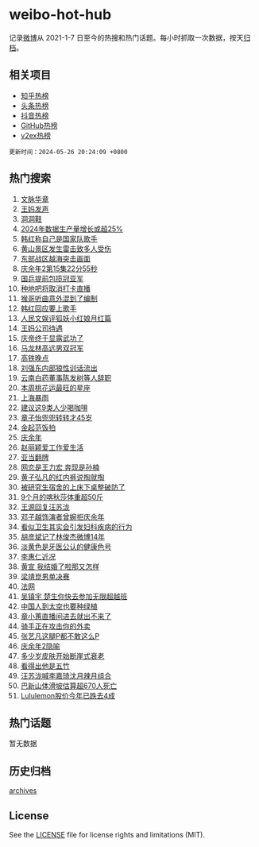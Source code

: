 # weibo-hot-hub

记录[微博](https://www.weibo.com)从 2021-1-7 日至今的热搜和热门话题。每小时抓取一次数据，按天[归档](archives)。

## 相关项目

- [知乎热榜](https://github.com/lonnyzhang423/zhihu-hot-hub)
- [头条热榜](https://github.com/lonnyzhang423/toutiao-hot-hub)
- [抖音热榜](https://github.com/lonnyzhang423/douyin-hot-hub)
- [GitHub热榜](https://github.com/lonnyzhang423/github-hot-hub)
- [v2ex热榜](https://github.com/lonnyzhang423/v2ex-hot-hub)


`更新时间：2024-05-26 20:24:09 +0800`

## 热门搜索

1. [文脉华章](https://m.weibo.cn/search?containerid=100103type%3D1%26t%3D10%26q%3D%23%E6%96%87%E8%84%89%E5%8D%8E%E7%AB%A0%23&stream_entry_id=51&isnewpage=1&extparam=seat%3D1%26q%3D%2523%25E6%2596%2587%25E8%2584%2589%25E5%258D%258E%25E7%25AB%25A0%2523%26c_type%3D51%26pos%3D0%26cate%3D10103%26dgr%3D0%26stream_entry_id%3D51%26filter_type%3Drealtimehot%26display_time%3D1716726248%26pre_seqid%3D171672624811302673041)
1. [王妈发声](https://m.weibo.cn/search?containerid=100103type%3D1%26t%3D10%26q%3D%23%E7%8E%8B%E5%A6%88%E5%8F%91%E5%A3%B0%23&stream_entry_id=31&isnewpage=1&extparam=seat%3D1%26q%3D%2523%25E7%258E%258B%25E5%25A6%2588%25E5%258F%2591%25E5%25A3%25B0%2523%26pos%3D0%26flag%3D1%26realpos%3D1%26filter_type%3Drealtimehot%26c_type%3D31%26dgr%3D0%26lcate%3D5001%26cate%3D5001%26stream_entry_id%3D31%26band_rank%3D1%26display_time%3D1716726248%26pre_seqid%3D171672624811302673041)
1. [洞洞鞋](https://m.weibo.cn/search?containerid=100103type%3D1%26t%3D10%26q%3D%E6%B4%9E%E6%B4%9E%E9%9E%8B&stream_entry_id=31&isnewpage=1&extparam=seat%3D1%26q%3D%25E6%25B4%259E%25E6%25B4%259E%25E9%259E%258B%26pos%3D1%26flag%3D2%26realpos%3D2%26filter_type%3Drealtimehot%26c_type%3D31%26dgr%3D0%26lcate%3D5001%26cate%3D5001%26stream_entry_id%3D31%26band_rank%3D2%26display_time%3D1716726248%26pre_seqid%3D171672624811302673041)
1. [2024年数据生产量增长或超25%](https://m.weibo.cn/search?containerid=100103type%3D1%26t%3D10%26q%3D%232024%E5%B9%B4%E6%95%B0%E6%8D%AE%E7%94%9F%E4%BA%A7%E9%87%8F%E5%A2%9E%E9%95%BF%E6%88%96%E8%B6%8525%25%23&stream_entry_id=31&isnewpage=1&extparam=seat%3D1%26q%3D%25232024%25E5%25B9%25B4%25E6%2595%25B0%25E6%258D%25AE%25E7%2594%259F%25E4%25BA%25A7%25E9%2587%258F%25E5%25A2%259E%25E9%2595%25BF%25E6%2588%2596%25E8%25B6%258525%2525%2523%26pos%3D2%26flag%3D0%26realpos%3D3%26filter_type%3Drealtimehot%26c_type%3D31%26dgr%3D0%26lcate%3D5001%26cate%3D5001%26stream_entry_id%3D31%26band_rank%3D3%26display_time%3D1716726248%26pre_seqid%3D171672624811302673041)
1. [韩红称自己是国家队歌手](https://m.weibo.cn/search?containerid=100103type%3D1%26t%3D10%26q%3D%23%E9%9F%A9%E7%BA%A2%E7%A7%B0%E8%87%AA%E5%B7%B1%E6%98%AF%E5%9B%BD%E5%AE%B6%E9%98%9F%E6%AD%8C%E6%89%8B%23&stream_entry_id=31&isnewpage=1&extparam=seat%3D1%26q%3D%2523%25E9%259F%25A9%25E7%25BA%25A2%25E7%25A7%25B0%25E8%2587%25AA%25E5%25B7%25B1%25E6%2598%25AF%25E5%259B%25BD%25E5%25AE%25B6%25E9%2598%259F%25E6%25AD%258C%25E6%2589%258B%2523%26pos%3D3%26flag%3D2%26realpos%3D4%26filter_type%3Drealtimehot%26c_type%3D31%26dgr%3D0%26lcate%3D5001%26cate%3D5001%26stream_entry_id%3D31%26band_rank%3D4%26display_time%3D1716726248%26pre_seqid%3D171672624811302673041)
1. [黄山景区发生雷击致多人受伤](https://m.weibo.cn/search?containerid=100103type%3D1%26t%3D10%26q%3D%23%E9%BB%84%E5%B1%B1%E6%99%AF%E5%8C%BA%E5%8F%91%E7%94%9F%E9%9B%B7%E5%87%BB%E8%87%B4%E5%A4%9A%E4%BA%BA%E5%8F%97%E4%BC%A4%23&stream_entry_id=31&isnewpage=1&extparam=seat%3D1%26q%3D%2523%25E9%25BB%2584%25E5%25B1%25B1%25E6%2599%25AF%25E5%258C%25BA%25E5%258F%2591%25E7%2594%259F%25E9%259B%25B7%25E5%2587%25BB%25E8%2587%25B4%25E5%25A4%259A%25E4%25BA%25BA%25E5%258F%2597%25E4%25BC%25A4%2523%26pos%3D4%26flag%3D1%26realpos%3D5%26filter_type%3Drealtimehot%26c_type%3D31%26dgr%3D0%26lcate%3D5001%26cate%3D5001%26stream_entry_id%3D31%26band_rank%3D5%26display_time%3D1716726248%26pre_seqid%3D171672624811302673041)
1. [东部战区越海突击画面](https://m.weibo.cn/search?containerid=100103type%3D1%26t%3D10%26q%3D%23%E4%B8%9C%E9%83%A8%E6%88%98%E5%8C%BA%E8%B6%8A%E6%B5%B7%E7%AA%81%E5%87%BB%E7%94%BB%E9%9D%A2%23&stream_entry_id=31&isnewpage=1&extparam=seat%3D1%26q%3D%2523%25E4%25B8%259C%25E9%2583%25A8%25E6%2588%2598%25E5%258C%25BA%25E8%25B6%258A%25E6%25B5%25B7%25E7%25AA%2581%25E5%2587%25BB%25E7%2594%25BB%25E9%259D%25A2%2523%26pos%3D5%26flag%3D1%26realpos%3D6%26filter_type%3Drealtimehot%26c_type%3D31%26dgr%3D0%26lcate%3D5001%26cate%3D5001%26stream_entry_id%3D31%26band_rank%3D6%26display_time%3D1716726248%26pre_seqid%3D171672624811302673041)
1. [庆余年2第15集22分55秒](https://m.weibo.cn/search?containerid=100103type%3D1%26t%3D10%26q%3D%23%E5%BA%86%E4%BD%99%E5%B9%B42%E7%AC%AC15%E9%9B%8622%E5%88%8655%E7%A7%92%23&stream_entry_id=31&isnewpage=1&extparam=seat%3D1%26q%3D%2523%25E5%25BA%2586%25E4%25BD%2599%25E5%25B9%25B42%25E7%25AC%25AC15%25E9%259B%258622%25E5%2588%258655%25E7%25A7%2592%2523%26pos%3D6%26flag%3D1%26realpos%3D7%26filter_type%3Drealtimehot%26c_type%3D31%26dgr%3D0%26lcate%3D5001%26cate%3D5001%26stream_entry_id%3D31%26band_rank%3D7%26display_time%3D1716726248%26pre_seqid%3D171672624811302673041)
1. [国乒提前包揽冠亚军](https://m.weibo.cn/search?containerid=100103type%3D1%26t%3D10%26q%3D%23%E5%9B%BD%E4%B9%92%E6%8F%90%E5%89%8D%E5%8C%85%E6%8F%BD%E5%86%A0%E4%BA%9A%E5%86%9B%23&stream_entry_id=31&isnewpage=1&extparam=seat%3D1%26q%3D%2523%25E5%259B%25BD%25E4%25B9%2592%25E6%258F%2590%25E5%2589%258D%25E5%258C%2585%25E6%258F%25BD%25E5%2586%25A0%25E4%25BA%259A%25E5%2586%259B%2523%26pos%3D7%26flag%3D1%26realpos%3D8%26filter_type%3Drealtimehot%26c_type%3D31%26dgr%3D0%26lcate%3D5001%26cate%3D5001%26stream_entry_id%3D31%26band_rank%3D8%26display_time%3D1716726248%26pre_seqid%3D171672624811302673041)
1. [种地吧将取消打卡直播](https://m.weibo.cn/search?containerid=100103type%3D1%26t%3D10%26q%3D%23%E7%A7%8D%E5%9C%B0%E5%90%A7%E5%B0%86%E5%8F%96%E6%B6%88%E6%89%93%E5%8D%A1%E7%9B%B4%E6%92%AD%23&stream_entry_id=31&isnewpage=1&extparam=seat%3D1%26q%3D%2523%25E7%25A7%258D%25E5%259C%25B0%25E5%2590%25A7%25E5%25B0%2586%25E5%258F%2596%25E6%25B6%2588%25E6%2589%2593%25E5%258D%25A1%25E7%259B%25B4%25E6%2592%25AD%2523%26pos%3D8%26flag%3D1%26realpos%3D9%26filter_type%3Drealtimehot%26c_type%3D31%26dgr%3D0%26lcate%3D5001%26cate%3D5001%26stream_entry_id%3D31%26band_rank%3D9%26display_time%3D1716726248%26pre_seqid%3D171672624811302673041)
1. [猴哥听曲意外混到了编制](https://m.weibo.cn/search?containerid=100103type%3D1%26t%3D10%26q%3D%23%E7%8C%B4%E5%93%A5%E5%90%AC%E6%9B%B2%E6%84%8F%E5%A4%96%E6%B7%B7%E5%88%B0%E4%BA%86%E7%BC%96%E5%88%B6%23&stream_entry_id=31&isnewpage=1&extparam=seat%3D1%26q%3D%2523%25E7%258C%25B4%25E5%2593%25A5%25E5%2590%25AC%25E6%259B%25B2%25E6%2584%258F%25E5%25A4%2596%25E6%25B7%25B7%25E5%2588%25B0%25E4%25BA%2586%25E7%25BC%2596%25E5%2588%25B6%2523%26pos%3D9%26flag%3D32768%26realpos%3D10%26filter_type%3Drealtimehot%26c_type%3D31%26dgr%3D0%26lcate%3D5001%26cate%3D5001%26stream_entry_id%3D31%26band_rank%3D10%26display_time%3D1716726248%26pre_seqid%3D171672624811302673041)
1. [韩红回应要上歌手](https://m.weibo.cn/search?containerid=100103type%3D1%26t%3D10%26q%3D%23%E9%9F%A9%E7%BA%A2%E5%9B%9E%E5%BA%94%E8%A6%81%E4%B8%8A%E6%AD%8C%E6%89%8B%23&stream_entry_id=31&isnewpage=1&extparam=seat%3D1%26q%3D%2523%25E9%259F%25A9%25E7%25BA%25A2%25E5%259B%259E%25E5%25BA%2594%25E8%25A6%2581%25E4%25B8%258A%25E6%25AD%258C%25E6%2589%258B%2523%26pos%3D10%26flag%3D0%26realpos%3D11%26filter_type%3Drealtimehot%26c_type%3D31%26dgr%3D0%26lcate%3D5001%26cate%3D5001%26stream_entry_id%3D31%26band_rank%3D11%26display_time%3D1716726248%26pre_seqid%3D171672624811302673041)
1. [人民文娱评狐妖小红娘月红篇](https://m.weibo.cn/search?containerid=100103type%3D1%26t%3D10%26q%3D%23%E4%BA%BA%E6%B0%91%E6%96%87%E5%A8%B1%E8%AF%84%E7%8B%90%E5%A6%96%E5%B0%8F%E7%BA%A2%E5%A8%98%E6%9C%88%E7%BA%A2%E7%AF%87%23&stream_entry_id=31&isnewpage=1&extparam=seat%3D1%26q%3D%2523%25E4%25BA%25BA%25E6%25B0%2591%25E6%2596%2587%25E5%25A8%25B1%25E8%25AF%2584%25E7%258B%2590%25E5%25A6%2596%25E5%25B0%258F%25E7%25BA%25A2%25E5%25A8%2598%25E6%259C%2588%25E7%25BA%25A2%25E7%25AF%2587%2523%26pos%3D11%26flag%3D1%26realpos%3D12%26filter_type%3Drealtimehot%26c_type%3D31%26dgr%3D0%26lcate%3D5001%26cate%3D5001%26stream_entry_id%3D31%26band_rank%3D12%26display_time%3D1716726248%26pre_seqid%3D171672624811302673041)
1. [王妈公司待遇](https://m.weibo.cn/search?containerid=100103type%3D1%26t%3D10%26q%3D%23%E7%8E%8B%E5%A6%88%E5%85%AC%E5%8F%B8%E5%BE%85%E9%81%87%23&stream_entry_id=31&isnewpage=1&extparam=seat%3D1%26q%3D%2523%25E7%258E%258B%25E5%25A6%2588%25E5%2585%25AC%25E5%258F%25B8%25E5%25BE%2585%25E9%2581%2587%2523%26pos%3D12%26flag%3D0%26realpos%3D13%26filter_type%3Drealtimehot%26c_type%3D31%26dgr%3D0%26lcate%3D5001%26cate%3D5001%26stream_entry_id%3D31%26band_rank%3D13%26display_time%3D1716726248%26pre_seqid%3D171672624811302673041)
1. [庆帝终于显露武功了](https://m.weibo.cn/search?containerid=100103type%3D1%26t%3D10%26q%3D%23%E5%BA%86%E5%B8%9D%E7%BB%88%E4%BA%8E%E6%98%BE%E9%9C%B2%E6%AD%A6%E5%8A%9F%E4%BA%86%23&stream_entry_id=31&isnewpage=1&extparam=seat%3D1%26q%3D%2523%25E5%25BA%2586%25E5%25B8%259D%25E7%25BB%2588%25E4%25BA%258E%25E6%2598%25BE%25E9%259C%25B2%25E6%25AD%25A6%25E5%258A%259F%25E4%25BA%2586%2523%26pos%3D13%26flag%3D2%26realpos%3D14%26filter_type%3Drealtimehot%26c_type%3D31%26dgr%3D0%26lcate%3D5001%26cate%3D5001%26stream_entry_id%3D31%26band_rank%3D14%26display_time%3D1716726248%26pre_seqid%3D171672624811302673041)
1. [马龙林高远男双冠军](https://m.weibo.cn/search?containerid=100103type%3D1%26t%3D10%26q%3D%23%E9%A9%AC%E9%BE%99%E6%9E%97%E9%AB%98%E8%BF%9C%E7%94%B7%E5%8F%8C%E5%86%A0%E5%86%9B%23&stream_entry_id=31&isnewpage=1&extparam=seat%3D1%26q%3D%2523%25E9%25A9%25AC%25E9%25BE%2599%25E6%259E%2597%25E9%25AB%2598%25E8%25BF%259C%25E7%2594%25B7%25E5%258F%258C%25E5%2586%25A0%25E5%2586%259B%2523%26pos%3D14%26flag%3D1%26realpos%3D15%26filter_type%3Drealtimehot%26c_type%3D31%26dgr%3D0%26lcate%3D5001%26cate%3D5001%26stream_entry_id%3D31%26band_rank%3D15%26display_time%3D1716726248%26pre_seqid%3D171672624811302673041)
1. [高铁晚点](https://m.weibo.cn/search?containerid=100103type%3D1%26t%3D10%26q%3D%E9%AB%98%E9%93%81%E6%99%9A%E7%82%B9&stream_entry_id=31&isnewpage=1&extparam=seat%3D1%26q%3D%25E9%25AB%2598%25E9%2593%2581%25E6%2599%259A%25E7%2582%25B9%26pos%3D15%26flag%3D0%26realpos%3D16%26filter_type%3Drealtimehot%26c_type%3D31%26dgr%3D0%26lcate%3D5001%26cate%3D5001%26stream_entry_id%3D31%26band_rank%3D16%26display_time%3D1716726248%26pre_seqid%3D171672624811302673041)
1. [刘强东内部狼性训话流出](https://m.weibo.cn/search?containerid=100103type%3D1%26t%3D10%26q%3D%23%E5%88%98%E5%BC%BA%E4%B8%9C%E5%86%85%E9%83%A8%E7%8B%BC%E6%80%A7%E8%AE%AD%E8%AF%9D%E6%B5%81%E5%87%BA%23&stream_entry_id=31&isnewpage=1&extparam=seat%3D1%26q%3D%2523%25E5%2588%2598%25E5%25BC%25BA%25E4%25B8%259C%25E5%2586%2585%25E9%2583%25A8%25E7%258B%25BC%25E6%2580%25A7%25E8%25AE%25AD%25E8%25AF%259D%25E6%25B5%2581%25E5%2587%25BA%2523%26pos%3D16%26flag%3D0%26realpos%3D17%26filter_type%3Drealtimehot%26c_type%3D31%26dgr%3D0%26lcate%3D5001%26cate%3D5001%26stream_entry_id%3D31%26band_rank%3D17%26display_time%3D1716726248%26pre_seqid%3D171672624811302673041)
1. [云南白药董事陈发树等人辞职](https://m.weibo.cn/search?containerid=100103type%3D1%26t%3D10%26q%3D%23%E4%BA%91%E5%8D%97%E7%99%BD%E8%8D%AF%E8%91%A3%E4%BA%8B%E9%99%88%E5%8F%91%E6%A0%91%E7%AD%89%E4%BA%BA%E8%BE%9E%E8%81%8C%23&stream_entry_id=31&isnewpage=1&extparam=seat%3D1%26q%3D%2523%25E4%25BA%2591%25E5%258D%2597%25E7%2599%25BD%25E8%258D%25AF%25E8%2591%25A3%25E4%25BA%258B%25E9%2599%2588%25E5%258F%2591%25E6%25A0%2591%25E7%25AD%2589%25E4%25BA%25BA%25E8%25BE%259E%25E8%2581%258C%2523%26pos%3D17%26flag%3D0%26realpos%3D18%26filter_type%3Drealtimehot%26c_type%3D31%26dgr%3D0%26lcate%3D5001%26cate%3D5001%26stream_entry_id%3D31%26band_rank%3D18%26display_time%3D1716726248%26pre_seqid%3D171672624811302673041)
1. [本周桃花运最旺的星座](https://m.weibo.cn/search?containerid=100103type%3D1%26t%3D10%26q%3D%E6%9C%AC%E5%91%A8%E6%A1%83%E8%8A%B1%E8%BF%90%E6%9C%80%E6%97%BA%E7%9A%84%E6%98%9F%E5%BA%A7&stream_entry_id=31&isnewpage=1&extparam=seat%3D1%26q%3D%25E6%259C%25AC%25E5%2591%25A8%25E6%25A1%2583%25E8%258A%25B1%25E8%25BF%2590%25E6%259C%2580%25E6%2597%25BA%25E7%259A%2584%25E6%2598%259F%25E5%25BA%25A7%26pos%3D18%26flag%3D0%26realpos%3D19%26filter_type%3Drealtimehot%26c_type%3D31%26dgr%3D0%26lcate%3D5001%26cate%3D5001%26stream_entry_id%3D31%26band_rank%3D19%26display_time%3D1716726248%26pre_seqid%3D171672624811302673041)
1. [上海暴雨](https://m.weibo.cn/search?containerid=100103type%3D1%26t%3D10%26q%3D%E4%B8%8A%E6%B5%B7%E6%9A%B4%E9%9B%A8&stream_entry_id=31&isnewpage=1&extparam=seat%3D1%26q%3D%25E4%25B8%258A%25E6%25B5%25B7%25E6%259A%25B4%25E9%259B%25A8%26pos%3D19%26flag%3D0%26realpos%3D20%26filter_type%3Drealtimehot%26c_type%3D31%26dgr%3D0%26lcate%3D5001%26cate%3D5001%26stream_entry_id%3D31%26band_rank%3D20%26display_time%3D1716726248%26pre_seqid%3D171672624811302673041)
1. [建议这9类人少喝咖啡](https://m.weibo.cn/search?containerid=100103type%3D1%26t%3D10%26q%3D%23%E5%BB%BA%E8%AE%AE%E8%BF%999%E7%B1%BB%E4%BA%BA%E5%B0%91%E5%96%9D%E5%92%96%E5%95%A1%23&stream_entry_id=31&isnewpage=1&extparam=seat%3D1%26q%3D%2523%25E5%25BB%25BA%25E8%25AE%25AE%25E8%25BF%25999%25E7%25B1%25BB%25E4%25BA%25BA%25E5%25B0%2591%25E5%2596%259D%25E5%2592%2596%25E5%2595%25A1%2523%26pos%3D20%26flag%3D1%26realpos%3D21%26filter_type%3Drealtimehot%26c_type%3D31%26dgr%3D0%26lcate%3D5001%26cate%3D5001%26stream_entry_id%3D31%26band_rank%3D21%26display_time%3D1716726248%26pre_seqid%3D171672624811302673041)
1. [章子怡兜兜转转才45岁](https://m.weibo.cn/search?containerid=100103type%3D1%26t%3D10%26q%3D%23%E7%AB%A0%E5%AD%90%E6%80%A1%E5%85%9C%E5%85%9C%E8%BD%AC%E8%BD%AC%E6%89%8D45%E5%B2%81%23&stream_entry_id=31&isnewpage=1&extparam=seat%3D1%26q%3D%2523%25E7%25AB%25A0%25E5%25AD%2590%25E6%2580%25A1%25E5%2585%259C%25E5%2585%259C%25E8%25BD%25AC%25E8%25BD%25AC%25E6%2589%258D45%25E5%25B2%2581%2523%26pos%3D21%26flag%3D0%26realpos%3D22%26filter_type%3Drealtimehot%26c_type%3D31%26dgr%3D0%26lcate%3D5001%26cate%3D5001%26stream_entry_id%3D31%26band_rank%3D22%26display_time%3D1716726248%26pre_seqid%3D171672624811302673041)
1. [金起范饭拍](https://m.weibo.cn/search?containerid=100103type%3D1%26t%3D10%26q%3D%23%E9%87%91%E8%B5%B7%E8%8C%83%E9%A5%AD%E6%8B%8D%23&stream_entry_id=31&isnewpage=1&extparam=seat%3D1%26q%3D%2523%25E9%2587%2591%25E8%25B5%25B7%25E8%258C%2583%25E9%25A5%25AD%25E6%258B%258D%2523%26pos%3D22%26flag%3D1%26realpos%3D23%26filter_type%3Drealtimehot%26c_type%3D31%26dgr%3D0%26lcate%3D5001%26cate%3D5001%26stream_entry_id%3D31%26band_rank%3D23%26display_time%3D1716726248%26pre_seqid%3D171672624811302673041)
1. [庆余年](https://m.weibo.cn/search?containerid=100103type%3D1%26t%3D10%26q%3D%E5%BA%86%E4%BD%99%E5%B9%B4&stream_entry_id=31&isnewpage=1&extparam=seat%3D1%26q%3D%25E5%25BA%2586%25E4%25BD%2599%25E5%25B9%25B4%26pos%3D23%26flag%3D1%26realpos%3D24%26filter_type%3Drealtimehot%26c_type%3D31%26dgr%3D0%26lcate%3D5001%26cate%3D5001%26stream_entry_id%3D31%26band_rank%3D24%26display_time%3D1716726248%26pre_seqid%3D171672624811302673041)
1. [赵丽颖爱工作爱生活](https://m.weibo.cn/search?containerid=100103type%3D1%26t%3D10%26q%3D%23%E8%B5%B5%E4%B8%BD%E9%A2%96%E7%88%B1%E5%B7%A5%E4%BD%9C%E7%88%B1%E7%94%9F%E6%B4%BB%23&stream_entry_id=31&isnewpage=1&extparam=seat%3D1%26q%3D%2523%25E8%25B5%25B5%25E4%25B8%25BD%25E9%25A2%2596%25E7%2588%25B1%25E5%25B7%25A5%25E4%25BD%259C%25E7%2588%25B1%25E7%2594%259F%25E6%25B4%25BB%2523%26pos%3D24%26flag%3D1%26realpos%3D25%26filter_type%3Drealtimehot%26c_type%3D31%26dgr%3D0%26lcate%3D5001%26cate%3D5001%26stream_entry_id%3D31%26band_rank%3D25%26display_time%3D1716726248%26pre_seqid%3D171672624811302673041)
1. [亚当翻牌](https://m.weibo.cn/search?containerid=100103type%3D1%26t%3D10%26q%3D%E4%BA%9A%E5%BD%93%E7%BF%BB%E7%89%8C&stream_entry_id=31&isnewpage=1&extparam=seat%3D1%26q%3D%25E4%25BA%259A%25E5%25BD%2593%25E7%25BF%25BB%25E7%2589%258C%26pos%3D25%26flag%3D0%26realpos%3D26%26filter_type%3Drealtimehot%26c_type%3D31%26dgr%3D0%26lcate%3D5001%26cate%3D5001%26stream_entry_id%3D31%26band_rank%3D26%26display_time%3D1716726248%26pre_seqid%3D171672624811302673041)
1. [网恋是王力宏 奔现是孙楠](https://m.weibo.cn/search?containerid=100103type%3D1%26t%3D10%26q%3D%E7%BD%91%E6%81%8B%E6%98%AF%E7%8E%8B%E5%8A%9B%E5%AE%8F+%E5%A5%94%E7%8E%B0%E6%98%AF%E5%AD%99%E6%A5%A0&stream_entry_id=31&isnewpage=1&extparam=seat%3D1%26q%3D%25E7%25BD%2591%25E6%2581%258B%25E6%2598%25AF%25E7%258E%258B%25E5%258A%259B%25E5%25AE%258F%2520%25E5%25A5%2594%25E7%258E%25B0%25E6%2598%25AF%25E5%25AD%2599%25E6%25A5%25A0%26pos%3D26%26flag%3D0%26realpos%3D27%26filter_type%3Drealtimehot%26c_type%3D31%26dgr%3D0%26lcate%3D5001%26cate%3D5001%26stream_entry_id%3D31%26band_rank%3D27%26display_time%3D1716726248%26pre_seqid%3D171672624811302673041)
1. [黄子弘凡的红内裤说掏就掏](https://m.weibo.cn/search?containerid=100103type%3D1%26t%3D10%26q%3D%23%E9%BB%84%E5%AD%90%E5%BC%98%E5%87%A1%E7%9A%84%E7%BA%A2%E5%86%85%E8%A3%A4%E8%AF%B4%E6%8E%8F%E5%B0%B1%E6%8E%8F%23&stream_entry_id=31&isnewpage=1&extparam=seat%3D1%26q%3D%2523%25E9%25BB%2584%25E5%25AD%2590%25E5%25BC%2598%25E5%2587%25A1%25E7%259A%2584%25E7%25BA%25A2%25E5%2586%2585%25E8%25A3%25A4%25E8%25AF%25B4%25E6%258E%258F%25E5%25B0%25B1%25E6%258E%258F%2523%26pos%3D27%26flag%3D1%26realpos%3D28%26filter_type%3Drealtimehot%26c_type%3D31%26dgr%3D0%26lcate%3D5001%26cate%3D5001%26stream_entry_id%3D31%26band_rank%3D28%26display_time%3D1716726248%26pre_seqid%3D171672624811302673041)
1. [被研究生宿舍的上床下桌整破防了](https://m.weibo.cn/search?containerid=100103type%3D1%26t%3D10%26q%3D%23%E8%A2%AB%E7%A0%94%E7%A9%B6%E7%94%9F%E5%AE%BF%E8%88%8D%E7%9A%84%E4%B8%8A%E5%BA%8A%E4%B8%8B%E6%A1%8C%E6%95%B4%E7%A0%B4%E9%98%B2%E4%BA%86%23&stream_entry_id=31&isnewpage=1&extparam=seat%3D1%26q%3D%2523%25E8%25A2%25AB%25E7%25A0%2594%25E7%25A9%25B6%25E7%2594%259F%25E5%25AE%25BF%25E8%2588%258D%25E7%259A%2584%25E4%25B8%258A%25E5%25BA%258A%25E4%25B8%258B%25E6%25A1%258C%25E6%2595%25B4%25E7%25A0%25B4%25E9%2598%25B2%25E4%25BA%2586%2523%26pos%3D28%26flag%3D0%26realpos%3D29%26filter_type%3Drealtimehot%26c_type%3D31%26dgr%3D0%26lcate%3D5001%26cate%3D5001%26stream_entry_id%3D31%26band_rank%3D29%26display_time%3D1716726248%26pre_seqid%3D171672624811302673041)
1. [9个月的喀秋莎体重超50斤](https://m.weibo.cn/search?containerid=100103type%3D1%26t%3D10%26q%3D%239%E4%B8%AA%E6%9C%88%E7%9A%84%E5%96%80%E7%A7%8B%E8%8E%8E%E4%BD%93%E9%87%8D%E8%B6%8550%E6%96%A4%23&stream_entry_id=31&isnewpage=1&extparam=seat%3D1%26q%3D%25239%25E4%25B8%25AA%25E6%259C%2588%25E7%259A%2584%25E5%2596%2580%25E7%25A7%258B%25E8%258E%258E%25E4%25BD%2593%25E9%2587%258D%25E8%25B6%258550%25E6%2596%25A4%2523%26pos%3D29%26flag%3D32768%26realpos%3D30%26filter_type%3Drealtimehot%26c_type%3D31%26dgr%3D0%26lcate%3D5001%26cate%3D5001%26stream_entry_id%3D31%26band_rank%3D30%26display_time%3D1716726248%26pre_seqid%3D171672624811302673041)
1. [王源回复汪苏泷](https://m.weibo.cn/search?containerid=100103type%3D1%26t%3D10%26q%3D%23%E7%8E%8B%E6%BA%90%E5%9B%9E%E5%A4%8D%E6%B1%AA%E8%8B%8F%E6%B3%B7%23&stream_entry_id=31&isnewpage=1&extparam=seat%3D1%26q%3D%2523%25E7%258E%258B%25E6%25BA%2590%25E5%259B%259E%25E5%25A4%258D%25E6%25B1%25AA%25E8%258B%258F%25E6%25B3%25B7%2523%26pos%3D30%26flag%3D0%26realpos%3D31%26filter_type%3Drealtimehot%26c_type%3D31%26dgr%3D0%26lcate%3D5001%26cate%3D5001%26stream_entry_id%3D31%26band_rank%3D31%26display_time%3D1716726248%26pre_seqid%3D171672624811302673041)
1. [邓子越饰演者曾婉拒庆余年](https://m.weibo.cn/search?containerid=100103type%3D1%26t%3D10%26q%3D%23%E9%82%93%E5%AD%90%E8%B6%8A%E9%A5%B0%E6%BC%94%E8%80%85%E6%9B%BE%E5%A9%89%E6%8B%92%E5%BA%86%E4%BD%99%E5%B9%B4%23&stream_entry_id=31&isnewpage=1&extparam=seat%3D1%26q%3D%2523%25E9%2582%2593%25E5%25AD%2590%25E8%25B6%258A%25E9%25A5%25B0%25E6%25BC%2594%25E8%2580%2585%25E6%259B%25BE%25E5%25A9%2589%25E6%258B%2592%25E5%25BA%2586%25E4%25BD%2599%25E5%25B9%25B4%2523%26pos%3D31%26flag%3D1%26realpos%3D32%26filter_type%3Drealtimehot%26c_type%3D31%26dgr%3D0%26lcate%3D5001%26cate%3D5001%26stream_entry_id%3D31%26band_rank%3D32%26display_time%3D1716726248%26pre_seqid%3D171672624811302673041)
1. [看似卫生其实会引发妇科疾病的行为](https://m.weibo.cn/search?containerid=100103type%3D1%26t%3D10%26q%3D%23%E7%9C%8B%E4%BC%BC%E5%8D%AB%E7%94%9F%E5%85%B6%E5%AE%9E%E4%BC%9A%E5%BC%95%E5%8F%91%E5%A6%87%E7%A7%91%E7%96%BE%E7%97%85%E7%9A%84%E8%A1%8C%E4%B8%BA%23&stream_entry_id=31&isnewpage=1&extparam=seat%3D1%26q%3D%2523%25E7%259C%258B%25E4%25BC%25BC%25E5%258D%25AB%25E7%2594%259F%25E5%2585%25B6%25E5%25AE%259E%25E4%25BC%259A%25E5%25BC%2595%25E5%258F%2591%25E5%25A6%2587%25E7%25A7%2591%25E7%2596%25BE%25E7%2597%2585%25E7%259A%2584%25E8%25A1%258C%25E4%25B8%25BA%2523%26pos%3D32%26flag%3D0%26realpos%3D33%26filter_type%3Drealtimehot%26c_type%3D31%26dgr%3D0%26lcate%3D5001%26cate%3D5001%26stream_entry_id%3D31%26band_rank%3D33%26display_time%3D1716726248%26pre_seqid%3D171672624811302673041)
1. [胡彦斌记了林俊杰微博14年](https://m.weibo.cn/search?containerid=100103type%3D1%26t%3D10%26q%3D%23%E8%83%A1%E5%BD%A6%E6%96%8C%E8%AE%B0%E4%BA%86%E6%9E%97%E4%BF%8A%E6%9D%B0%E5%BE%AE%E5%8D%9A14%E5%B9%B4%23&stream_entry_id=31&isnewpage=1&extparam=seat%3D1%26q%3D%2523%25E8%2583%25A1%25E5%25BD%25A6%25E6%2596%258C%25E8%25AE%25B0%25E4%25BA%2586%25E6%259E%2597%25E4%25BF%258A%25E6%259D%25B0%25E5%25BE%25AE%25E5%258D%259A14%25E5%25B9%25B4%2523%26pos%3D33%26flag%3D1%26realpos%3D34%26filter_type%3Drealtimehot%26c_type%3D31%26dgr%3D0%26lcate%3D5001%26cate%3D5001%26stream_entry_id%3D31%26band_rank%3D34%26display_time%3D1716726248%26pre_seqid%3D171672624811302673041)
1. [淡黄色是牙医公认的健康色号](https://m.weibo.cn/search?containerid=100103type%3D1%26t%3D10%26q%3D%23%E6%B7%A1%E9%BB%84%E8%89%B2%E6%98%AF%E7%89%99%E5%8C%BB%E5%85%AC%E8%AE%A4%E7%9A%84%E5%81%A5%E5%BA%B7%E8%89%B2%E5%8F%B7%23&stream_entry_id=31&isnewpage=1&extparam=seat%3D1%26q%3D%2523%25E6%25B7%25A1%25E9%25BB%2584%25E8%2589%25B2%25E6%2598%25AF%25E7%2589%2599%25E5%258C%25BB%25E5%2585%25AC%25E8%25AE%25A4%25E7%259A%2584%25E5%2581%25A5%25E5%25BA%25B7%25E8%2589%25B2%25E5%258F%25B7%2523%26pos%3D34%26flag%3D1%26realpos%3D35%26filter_type%3Drealtimehot%26c_type%3D31%26dgr%3D0%26lcate%3D5001%26cate%3D5001%26stream_entry_id%3D31%26band_rank%3D35%26display_time%3D1716726248%26pre_seqid%3D171672624811302673041)
1. [李惠仁近况](https://m.weibo.cn/search?containerid=100103type%3D1%26t%3D10%26q%3D%23%E6%9D%8E%E6%83%A0%E4%BB%81%E8%BF%91%E5%86%B5%23&stream_entry_id=31&isnewpage=1&extparam=seat%3D1%26q%3D%2523%25E6%259D%258E%25E6%2583%25A0%25E4%25BB%2581%25E8%25BF%2591%25E5%2586%25B5%2523%26pos%3D35%26flag%3D0%26realpos%3D36%26filter_type%3Drealtimehot%26c_type%3D31%26dgr%3D0%26lcate%3D5001%26cate%3D5001%26stream_entry_id%3D31%26band_rank%3D36%26display_time%3D1716726248%26pre_seqid%3D171672624811302673041)
1. [黄宣 我结婚了啦那又怎样](https://m.weibo.cn/search?containerid=100103type%3D1%26t%3D10%26q%3D%E9%BB%84%E5%AE%A3+%E6%88%91%E7%BB%93%E5%A9%9A%E4%BA%86%E5%95%A6%E9%82%A3%E5%8F%88%E6%80%8E%E6%A0%B7&stream_entry_id=31&isnewpage=1&extparam=seat%3D1%26q%3D%25E9%25BB%2584%25E5%25AE%25A3%2520%25E6%2588%2591%25E7%25BB%2593%25E5%25A9%259A%25E4%25BA%2586%25E5%2595%25A6%25E9%2582%25A3%25E5%258F%2588%25E6%2580%258E%25E6%25A0%25B7%26pos%3D36%26flag%3D0%26realpos%3D37%26filter_type%3Drealtimehot%26c_type%3D31%26dgr%3D0%26lcate%3D5001%26cate%3D5001%26stream_entry_id%3D31%26band_rank%3D37%26display_time%3D1716726248%26pre_seqid%3D171672624811302673041)
1. [梁靖崑男单决赛](https://m.weibo.cn/search?containerid=100103type%3D1%26t%3D10%26q%3D%23%E6%A2%81%E9%9D%96%E5%B4%91%E7%94%B7%E5%8D%95%E5%86%B3%E8%B5%9B%23&stream_entry_id=31&isnewpage=1&extparam=seat%3D1%26q%3D%2523%25E6%25A2%2581%25E9%259D%2596%25E5%25B4%2591%25E7%2594%25B7%25E5%258D%2595%25E5%2586%25B3%25E8%25B5%259B%2523%26pos%3D37%26flag%3D1%26realpos%3D38%26filter_type%3Drealtimehot%26c_type%3D31%26dgr%3D0%26lcate%3D5001%26cate%3D5001%26stream_entry_id%3D31%26band_rank%3D38%26display_time%3D1716726248%26pre_seqid%3D171672624811302673041)
1. [法网](https://m.weibo.cn/search?containerid=100103type%3D1%26t%3D10%26q%3D%E6%B3%95%E7%BD%91&stream_entry_id=31&isnewpage=1&extparam=seat%3D1%26q%3D%25E6%25B3%2595%25E7%25BD%2591%26pos%3D38%26flag%3D1%26realpos%3D39%26filter_type%3Drealtimehot%26c_type%3D31%26dgr%3D0%26lcate%3D5001%26cate%3D5001%26stream_entry_id%3D31%26band_rank%3D39%26display_time%3D1716726248%26pre_seqid%3D171672624811302673041)
1. [吴镇宇 楚生你快去参加无限超越班](https://m.weibo.cn/search?containerid=100103type%3D1%26t%3D10%26q%3D%E5%90%B4%E9%95%87%E5%AE%87+%E6%A5%9A%E7%94%9F%E4%BD%A0%E5%BF%AB%E5%8E%BB%E5%8F%82%E5%8A%A0%E6%97%A0%E9%99%90%E8%B6%85%E8%B6%8A%E7%8F%AD&stream_entry_id=31&isnewpage=1&extparam=seat%3D1%26q%3D%25E5%2590%25B4%25E9%2595%2587%25E5%25AE%2587%2520%25E6%25A5%259A%25E7%2594%259F%25E4%25BD%25A0%25E5%25BF%25AB%25E5%258E%25BB%25E5%258F%2582%25E5%258A%25A0%25E6%2597%25A0%25E9%2599%2590%25E8%25B6%2585%25E8%25B6%258A%25E7%258F%25AD%26pos%3D39%26flag%3D0%26realpos%3D40%26filter_type%3Drealtimehot%26c_type%3D31%26dgr%3D0%26lcate%3D5001%26cate%3D5001%26stream_entry_id%3D31%26band_rank%3D40%26display_time%3D1716726248%26pre_seqid%3D171672624811302673041)
1. [中国人到太空也要种绿植](https://m.weibo.cn/search?containerid=100103type%3D1%26t%3D10%26q%3D%23%E4%B8%AD%E5%9B%BD%E4%BA%BA%E5%88%B0%E5%A4%AA%E7%A9%BA%E4%B9%9F%E8%A6%81%E7%A7%8D%E7%BB%BF%E6%A4%8D%23&stream_entry_id=31&isnewpage=1&extparam=seat%3D1%26q%3D%2523%25E4%25B8%25AD%25E5%259B%25BD%25E4%25BA%25BA%25E5%2588%25B0%25E5%25A4%25AA%25E7%25A9%25BA%25E4%25B9%259F%25E8%25A6%2581%25E7%25A7%258D%25E7%25BB%25BF%25E6%25A4%258D%2523%26pos%3D40%26flag%3D1%26realpos%3D41%26filter_type%3Drealtimehot%26c_type%3D31%26dgr%3D0%26lcate%3D5001%26cate%3D5001%26stream_entry_id%3D31%26band_rank%3D41%26display_time%3D1716726248%26pre_seqid%3D171672624811302673041)
1. [章小蕙直播间进去就出不来了](https://m.weibo.cn/search?containerid=100103type%3D1%26t%3D10%26q%3D%23%E7%AB%A0%E5%B0%8F%E8%95%99%E7%9B%B4%E6%92%AD%E9%97%B4%E8%BF%9B%E5%8E%BB%E5%B0%B1%E5%87%BA%E4%B8%8D%E6%9D%A5%E4%BA%86%23&stream_entry_id=31&isnewpage=1&extparam=seat%3D1%26q%3D%2523%25E7%25AB%25A0%25E5%25B0%258F%25E8%2595%2599%25E7%259B%25B4%25E6%2592%25AD%25E9%2597%25B4%25E8%25BF%259B%25E5%258E%25BB%25E5%25B0%25B1%25E5%2587%25BA%25E4%25B8%258D%25E6%259D%25A5%25E4%25BA%2586%2523%26pos%3D41%26adid%3D237830%26flag%3D0%26realpos%3D42%26filter_type%3Drealtimehot%26c_type%3D31%26dgr%3D0%26lcate%3D5001%26cate%3D5001%26stream_entry_id%3D31%26band_rank%3D42%26display_time%3D1716726248%26pre_seqid%3D171672624811302673041)
1. [骑手正在攻击你的外卖](https://m.weibo.cn/search?containerid=100103type%3D1%26t%3D10%26q%3D%E9%AA%91%E6%89%8B%E6%AD%A3%E5%9C%A8%E6%94%BB%E5%87%BB%E4%BD%A0%E7%9A%84%E5%A4%96%E5%8D%96&stream_entry_id=31&isnewpage=1&extparam=seat%3D1%26q%3D%25E9%25AA%2591%25E6%2589%258B%25E6%25AD%25A3%25E5%259C%25A8%25E6%2594%25BB%25E5%2587%25BB%25E4%25BD%25A0%25E7%259A%2584%25E5%25A4%2596%25E5%258D%2596%26pos%3D42%26flag%3D0%26realpos%3D43%26filter_type%3Drealtimehot%26c_type%3D31%26dgr%3D0%26lcate%3D5001%26cate%3D5001%26stream_entry_id%3D31%26band_rank%3D43%26display_time%3D1716726248%26pre_seqid%3D171672624811302673041)
1. [张艺凡这腿P都不敢这么P](https://m.weibo.cn/search?containerid=100103type%3D1%26t%3D10%26q%3D%23%E5%BC%A0%E8%89%BA%E5%87%A1%E8%BF%99%E8%85%BFP%E9%83%BD%E4%B8%8D%E6%95%A2%E8%BF%99%E4%B9%88P%23&stream_entry_id=31&isnewpage=1&extparam=seat%3D1%26q%3D%2523%25E5%25BC%25A0%25E8%2589%25BA%25E5%2587%25A1%25E8%25BF%2599%25E8%2585%25BFP%25E9%2583%25BD%25E4%25B8%258D%25E6%2595%25A2%25E8%25BF%2599%25E4%25B9%2588P%2523%26pos%3D43%26flag%3D0%26realpos%3D44%26filter_type%3Drealtimehot%26c_type%3D31%26dgr%3D0%26lcate%3D5001%26cate%3D5001%26stream_entry_id%3D31%26band_rank%3D44%26display_time%3D1716726248%26pre_seqid%3D171672624811302673041)
1. [庆余年2隐喻](https://m.weibo.cn/search?containerid=100103type%3D1%26t%3D10%26q%3D%23%E5%BA%86%E4%BD%99%E5%B9%B42%E9%9A%90%E5%96%BB%23&stream_entry_id=31&isnewpage=1&extparam=seat%3D1%26q%3D%2523%25E5%25BA%2586%25E4%25BD%2599%25E5%25B9%25B42%25E9%259A%2590%25E5%2596%25BB%2523%26pos%3D44%26flag%3D0%26realpos%3D45%26filter_type%3Drealtimehot%26c_type%3D31%26dgr%3D0%26lcate%3D5001%26cate%3D5001%26stream_entry_id%3D31%26band_rank%3D45%26display_time%3D1716726248%26pre_seqid%3D171672624811302673041)
1. [多少岁皮肤开始断崖式衰老](https://m.weibo.cn/search?containerid=100103type%3D1%26t%3D10%26q%3D%23%E5%A4%9A%E5%B0%91%E5%B2%81%E7%9A%AE%E8%82%A4%E5%BC%80%E5%A7%8B%E6%96%AD%E5%B4%96%E5%BC%8F%E8%A1%B0%E8%80%81%23&stream_entry_id=31&isnewpage=1&extparam=seat%3D1%26q%3D%2523%25E5%25A4%259A%25E5%25B0%2591%25E5%25B2%2581%25E7%259A%25AE%25E8%2582%25A4%25E5%25BC%2580%25E5%25A7%258B%25E6%2596%25AD%25E5%25B4%2596%25E5%25BC%258F%25E8%25A1%25B0%25E8%2580%2581%2523%26pos%3D45%26flag%3D0%26realpos%3D46%26filter_type%3Drealtimehot%26c_type%3D31%26dgr%3D0%26lcate%3D5001%26cate%3D5001%26stream_entry_id%3D31%26band_rank%3D46%26display_time%3D1716726248%26pre_seqid%3D171672624811302673041)
1. [看得出他是五竹](https://m.weibo.cn/search?containerid=100103type%3D1%26t%3D10%26q%3D%E7%9C%8B%E5%BE%97%E5%87%BA%E4%BB%96%E6%98%AF%E4%BA%94%E7%AB%B9&stream_entry_id=31&isnewpage=1&extparam=seat%3D1%26q%3D%25E7%259C%258B%25E5%25BE%2597%25E5%2587%25BA%25E4%25BB%2596%25E6%2598%25AF%25E4%25BA%2594%25E7%25AB%25B9%26pos%3D46%26flag%3D0%26realpos%3D47%26filter_type%3Drealtimehot%26c_type%3D31%26dgr%3D0%26lcate%3D5001%26cate%3D5001%26stream_entry_id%3D31%26band_rank%3D47%26display_time%3D1716726248%26pre_seqid%3D171672624811302673041)
1. [汪苏泷喊李嘉琦沈月辣月组合](https://m.weibo.cn/search?containerid=100103type%3D1%26t%3D10%26q%3D%23%E6%B1%AA%E8%8B%8F%E6%B3%B7%E5%96%8A%E6%9D%8E%E5%98%89%E7%90%A6%E6%B2%88%E6%9C%88%E8%BE%A3%E6%9C%88%E7%BB%84%E5%90%88%23&stream_entry_id=31&isnewpage=1&extparam=seat%3D1%26q%3D%2523%25E6%25B1%25AA%25E8%258B%258F%25E6%25B3%25B7%25E5%2596%258A%25E6%259D%258E%25E5%2598%2589%25E7%2590%25A6%25E6%25B2%2588%25E6%259C%2588%25E8%25BE%25A3%25E6%259C%2588%25E7%25BB%2584%25E5%2590%2588%2523%26pos%3D47%26flag%3D1%26realpos%3D48%26filter_type%3Drealtimehot%26c_type%3D31%26dgr%3D0%26lcate%3D5001%26cate%3D5001%26stream_entry_id%3D31%26band_rank%3D48%26display_time%3D1716726248%26pre_seqid%3D171672624811302673041)
1. [巴新山体滑坡估算超670人死亡](https://m.weibo.cn/search?containerid=100103type%3D1%26t%3D10%26q%3D%23%E5%B7%B4%E6%96%B0%E5%B1%B1%E4%BD%93%E6%BB%91%E5%9D%A1%E4%BC%B0%E7%AE%97%E8%B6%85670%E4%BA%BA%E6%AD%BB%E4%BA%A1%23&stream_entry_id=31&isnewpage=1&extparam=seat%3D1%26q%3D%2523%25E5%25B7%25B4%25E6%2596%25B0%25E5%25B1%25B1%25E4%25BD%2593%25E6%25BB%2591%25E5%259D%25A1%25E4%25BC%25B0%25E7%25AE%2597%25E8%25B6%2585670%25E4%25BA%25BA%25E6%25AD%25BB%25E4%25BA%25A1%2523%26pos%3D48%26flag%3D0%26realpos%3D49%26filter_type%3Drealtimehot%26c_type%3D31%26dgr%3D0%26lcate%3D5001%26cate%3D5001%26stream_entry_id%3D31%26band_rank%3D49%26display_time%3D1716726248%26pre_seqid%3D171672624811302673041)
1. [Lululemon股价今年已跌去4成](https://m.weibo.cn/search?containerid=100103type%3D1%26t%3D10%26q%3D%23Lululemon%E8%82%A1%E4%BB%B7%E4%BB%8A%E5%B9%B4%E5%B7%B2%E8%B7%8C%E5%8E%BB4%E6%88%90%23&stream_entry_id=31&isnewpage=1&extparam=seat%3D1%26q%3D%2523Lululemon%25E8%2582%25A1%25E4%25BB%25B7%25E4%25BB%258A%25E5%25B9%25B4%25E5%25B7%25B2%25E8%25B7%258C%25E5%258E%25BB4%25E6%2588%2590%2523%26pos%3D49%26flag%3D0%26realpos%3D50%26filter_type%3Drealtimehot%26c_type%3D31%26dgr%3D0%26lcate%3D5001%26cate%3D5001%26stream_entry_id%3D31%26band_rank%3D50%26display_time%3D1716726248%26pre_seqid%3D171672624811302673041)

## 热门话题

暂无数据

## 历史归档

[archives](archives)

## License

See the [LICENSE](LICENSE) file for license rights and limitations (MIT).
